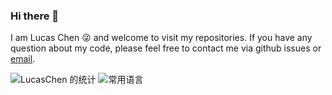 ### Hi there 👋
I am Lucas Chen 😜 and welcome to visit my repositories.
If you have any question about my code, please feel free to contact me via github issues or [email](mailto:lucaschen_lc@outlook.com).

![LucasChen 的统计](https://github-readme-stats.vercel.app/api?username=LucasChenLC&count_private=true&show_icons=true) 
![常用语言](https://github-readme-stats.vercel.app/api/top-langs/?username=LucasChenLC&layout=compact) 
